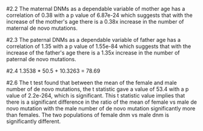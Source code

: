 #2.2
The maternal DNMs as a dependable variable of mother age has a correlation of 0.38 with a p value of 6.87e-24 which suggests that with the increase of the mother's age there is a 0.38x increase in the number of maternal de novo mutations. 

#2.3
The paternal DNMs as a dependable variable of father age has a correlation of 1.35 with a p value of 1.55e-84 which suggests that with the increase of the father's age there is a 1.35x increase in the number of paternal de novo mutations. 

#2.4
1.3538 * 50.5 + 10.3263 = 78.69

#2.6
The t test found that between the mean of the female and male number of de novo mutations, the t statistic gave a value of 53.4 with a p value of 2.2e-264, which is significant. This t statistic value implies that there is a significant difference in the ratio of the mean of female vs male de novo mutation with the male number of de novo mutation significantly more than females. The two populations of female dnm vs male dnm is significantly different. 